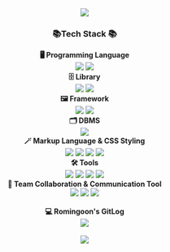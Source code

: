 

<div align='center'>
   <img src ='https://capsule-render.vercel.app/api?type=wave&color=auto&height=300&section=header&text=romingoon/%'/%/%s%%깃헙&fontSize=90'/>
   <h3> 📚Tech Stack 📚</h3>
     <b>🖥️ Programming Language</b><br>
          <img src="https://img.shields.io/badge/JavaScript-F7DF1E?style=flat&logo=javascript&logoColor=white"/>
          <img src="https://img.shields.io/badge/TypeScript-3178C6?style=flat&logo=typescript&logoColor=white"/> <br>
     <b>🗄️ Library</b><br>
          <img src="https://img.shields.io/badge/React-61DAFB?style=flat&logo=react&logoColor=white"/>
          <img src="https://img.shields.io/badge/Node.js-339933?style=flat&logo=nodedotjs&logoColor=white"/> <br>
     <b>🖼️ Framework</b><br>
         <img src="https://img.shields.io/badge/React Native-000000?style=flat&logo=react&logoColor=61DAFB"/>
         <img src="https://img.shields.io/badge/Next.js-000000?style=flat&logo=nextdotjs&logoColor=white"/> <br>
     <b>🗂️ DBMS</b> <br>
         <img src="https://img.shields.io/badge/MySQL-4479A1?style=flat&logo=mysql&logoColor=white"/><br>
     <b>🪄 Markup Language & CSS Styling</b> <br>
         <img src="https://img.shields.io/badge/HTML5-E34F26?style=flat&logo=html5&logoColor=white"/>
         <img src="https://img.shields.io/badge/CSS3-1572B6?style=flat&logo=css3&logoColor=white"/>
         <img src="https://img.shields.io/badge/Tailwind CSS-06B6D4?style=flat&logo=tailwindcss&logoColor=white"/>
         <img src="https://img.shields.io/badge/mui-007FFF?style=flat&logo=mui&logoColor=white"/> <br>
     <b>🛠 Tools</b> <br>
         <img src="https://img.shields.io/badge/Visual Studio Code-007ACC?style=flat&logo=visualstudiocode&logoColor=white"/>
         <img src="https://img.shields.io/badge/Git-F05032?style=flat&logo=git&logoColor=white"/>
         <img src="https://img.shields.io/badge/GitHub-181717?style=flat&logo=github&logoColor=white"/>
         <img src="https://img.shields.io/badge/iTerm2-000000?style=flat&logo=iterm2&logoColor=white"/><br>
     <b>📢 Team Collaboration & Communication Tool</b><br>
         <img src="https://img.shields.io/badge/Trello-0052CC?style=flat&logo=trello&logoColor=white"/>
         <img src="https://img.shields.io/badge/Slack-4A154B?style=flat&logo=slack&logoColor=white"/>
         <img src="https://img.shields.io/badge/Discord-5865F2?style=flat&logo=discord&logoColor=white"/><br><br>                  
    <b>💻 Romingoon's GitLog</b><br>
         <img src="https://github-readme-stats.vercel.app/api/top-langs/?username=romingoon&layout=compact"><br><br>
         <img src="https://github-readme-stats.vercel.app/api?username=romingoon&show_icons=true">

</div>
